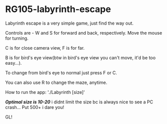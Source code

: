 # RG105-labyrinth-escape


Labyrinth escape is a very simple game, just find the way out.

Controls are - W and S for forward and back, respectively. Move the mouse for turning.

C is for close camera view, F is for far. 

B is for bird's eye view(btw in bird's eye view you can't move, it'd be too easy...).

To change from bird's eye to normal just press F or C.

You can also use R to change the maze, anytime. 

How to run the app: './Labyrinth [size]'  

***Optimal size is 10-20*** i didnt limit the size bc is always nice to see a PC crash... Put 500+ i dare you!

GL!
